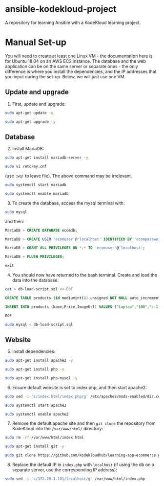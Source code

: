 # ansible-kodekloud-project
A repository for learning Ansible with a KodeKloud learning project.

# Manual Set-up
You will need to create at least one Linux VM - the documentation here is for Ubuntu 18.04 on an AWS EC2 instance. The database and the web application can be on the same server or separate ones - the only difference is where you install the dependencies, and the IP addresses that you input during the set-up. Below, we will just use one VM.
## Update and upgrade
1. First, update and upgrade:
```bash
sudo apt-get update -y
```
```bash
sudo apt-get upgrade -y
```
## Database
2. Install MariaDB:
```bash
sudo apt-get install mariadb-server -y
```
```bash
sudo vi /etc/my.cnf
```
(use `:wq!` to leave file). The above command may be irrelevant.
```bash
sudo systemctl start mariadb
```
```bash
sudo systemctl enable mariadb
```
3. To create the database, access the mysql terminal with:
```bash
sudo mysql
```
and then:
```sql
MariaDB > CREATE DATABASE ecomdb;
```
```sql
MariaDB > CREATE USER 'ecomuser'@'localhost' IDENTIFIED BY 'ecompassword';
```
```sql
MariaDB > GRANT ALL PRIVILEGES ON *.* TO 'ecomuser'@'localhost';
```
```sql
MariaDB > FLUSH PRIVILEGES;
```
```sql
exit
```
4. You should now have returned to the bash terminal. Create and load the data into the database:
```bash
cat > db-load-script.sql <<-EOF
```
```sql
CREATE TABLE products (id mediumint(8) unsigned NOT NULL auto_increment,Name varchar(255) default NULL,Price varchar(255) default NULL, ImageUrl varchar(255) default NULL,PRIMARY KEY (id)) AUTO_INCREMENT=1;
```
```sql
INSERT INTO products (Name,Price,ImageUrl) VALUES ("Laptop","100","c-1.png"),("Drone","200","c-2.png"),("VR","300","c-3.png"),("Tablet","50","c-5.png"),("Watch","90","c-6.png"),("Phone Covers","20","c-7.png"),("Phone","80","c-8.png"),("Laptop","150","c-4.png");
```
```bash
EOF
```
```bash
sudo mysql < db-load-script.sql
```
## Website
5. Install dependencies:
```bash
sudo apt-get install apache2 -y
```
```bash
sudo apt-get install php -y
```
```bash
sudo apt-get install php-mysql -y
```
6. Ensure default website is set to index.php, and then start apache2:
```bash
sudo sed -i 's/index.html/index.php/g' /etc/apache2/mods-enabled/dir.conf
```
```bash
sudo systemctl start apache2
```
```bash
sudo systemctl enable apache2
```
7. Remove the default apache site and then `git clone` the repository from KodeKloud into the `/var/www/html/` directory:
```bash
sudo rm -rf /var/www/html/index.html
```
```bash
sudo apt-get install git -y
```
```bash
sudo git clone https://github.com/kodekloudhub/learning-app-ecommerce.git /var/www/html/
```
8. Replace the default IP in `index.php` with `localhost` (if using the db on a separate server, use the corresponding IP address):
```bash
sudo sed -i 's/172.20.1.101/localhost/g' /var/www/html/index.php
```